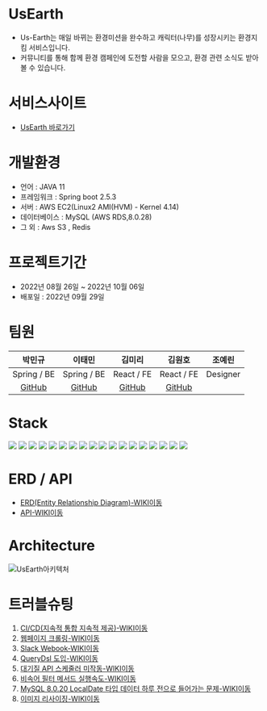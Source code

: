 # UsEarth
  * Us-Earth는 매일 바뀌는 환경미션을 완수하고 캐릭터(나무)를 성장시키는 환경지킴 서비스입니다. 
  * 커뮤니티를 통해 함께 환경 캠페인에 도전할 사람을 모으고, 환경 관련 소식도 받아볼 수 있습니다.
# 서비스사이트
  * [UsEarth 바로가기](https://usearth.co.kr)
# 개발환경
  * 언어  : JAVA 11
  * 프레임워크 : Spring boot 2.5.3
  * 서버 :  AWS EC2(Linux2 AMI(HVM) - Kernel 4.14)
  * 데이터베이스 :  MySQL (AWS RDS,8.0.28)
  * 그 외 : Aws S3 , Redis 
# 프로젝트기간
* 2022년 08월 26일 ~ 2022년 10월 06일
* 배포일 : 2022년 09월 29일
  
# 팀원
|박민규|이태민|김미리|김원호|조예린|
|:------:|:---:|:---:|:---:|:---:|
|Spring / BE|Spring / BE|React / FE|React / FE|Designer|
|[GitHub](https://github.com/Minkyu222341)|[GitHub](https://github.com/PhiloMonx1)|[GitHub](https://github.com/loveyoujgb)|[GitHub](https://github.com/woonhk90/us-earth_fe)||
# Stack
<img src="https://img.shields.io/badge/java-007396?style=for-the-badge&logo=java&logoColor=white"> <img src="https://img.shields.io/badge/spring-6DB33F?style=for-the-badge&logo=spring&logoColor=white"> <img src="https://img.shields.io/badge/springboot-6DB33F?style=for-the-badge&logo=springboot&logoColor=white"> <img src="https://img.shields.io/badge/gradle-02303A?style=for-the-badge&logo=gradle&logoColor=white"> 
<img src="https://img.shields.io/badge/mysql-4479A1?style=for-the-badge&logo=mysql&logoColor=white"> <img src="https://img.shields.io/badge/querydsl -F8DC75?style=for-the-badge&logo=querydsl&logoColor=white"> <img src="https://img.shields.io/badge/linux-FCC624?style=for-the-badge&logo=linux&logoColor=black"> 
<img src="https://img.shields.io/badge/amazonaws-232F3E?style=for-the-badge&logo=amazonaws&logoColor=white"> <img src="https://img.shields.io/badge/codedeploy -569A31?style=for-the-badge&logo=codedeploy&logoColor=white"> <img src="https://img.shields.io/badge/AmazonS3 -569A31?style=for-the-badge&logo=AmazonS3&logoColor=white"> 
<img src="https://img.shields.io/badge/github-181717?style=for-the-badge&logo=github&logoColor=white"> <img src="https://img.shields.io/badge/githubactions -2088FF?style=for-the-badge&logo=githubactions&logoColor=white"> <img src="https://img.shields.io/badge/postman -FF6C37?style=for-the-badge&logo=postman&logoColor=white"> <img src="https://img.shields.io/badge/nginx -009639?style=for-the-badge&logo=nginx&logoColor=white"> <img src="https://img.shields.io/badge/slack -4A154B?style=for-the-badge&logo=slack&logoColor=white"> 
<img src="https://img.shields.io/badge/redis -DC382D?style=for-the-badge&logo=redis&logoColor=white">
<img src="https://img.shields.io/badge/Selenium -43B02A?style=for-the-badge&logo=Selenium&logoColor=white">
<img src="https://img.shields.io/badge/jwt -000000?style=for-the-badge&logo=jwt&logoColor=white">

# ERD / API
* [ERD(Entity Relationship Diagram)-WIKI이동](https://github.com/Us-Earth/UsEarth-BE/wiki/ERD)
* [API-WIKI이동](https://github.com/Us-Earth/UsEarth-BE/wiki/API)
# Architecture
![UsEarth아키텍처](https://user-images.githubusercontent.com/108817236/193409607-020133eb-0686-462b-8e87-ee643a1deb13.png)

# 트러블슈팅
  1. [CI/CD(지속적 통합 지속적 제공)-WIKI이동](https://github.com/Minkyu222341/UsEarth/wiki/CI-CD-(-%EC%A7%80%EC%86%8D%EC%A0%81-%ED%86%B5%ED%95%A9-%EC%A7%80%EC%86%8D%EC%A0%81-%EC%A0%9C%EA%B3%B5-))
  2. [웹페이지 크롤링-WIKI이동](https://github.com/Us-Earth/UsEarth/wiki/Selenium-%ED%81%AC%EB%A1%A4%EB%A7%81)
  3. [Slack Webook-WIKI이동](https://github.com/Us-Earth/UsEarth/wiki/Slack-WebWook---%EC%97%90%EB%9F%AC%EB%A1%9C%EA%B7%B8)
  4. [QueryDsl 도입-WIKI이동](https://github.com/pnci1029/hanghae_8D_BE/wiki/QueryDSL-%EC%A0%81%EC%9A%A9)
  5. [대기질 API 스케줄러 미작동-WIKI이동](https://github.com/Us-Earth/UsEarth-BE/wiki/%EB%8C%80%EA%B8%B0%EC%A7%88-API-%EC%8A%A4%EC%BC%80%EC%A4%84%EB%9F%AC-%EB%AF%B8%EC%9E%91%EB%8F%99-%EB%AC%B8%EC%A0%9C)
  6. [비속어 필터 메서드 실행속도-WIKI이동](https://github.com/Us-Earth/UsEarth-BE/wiki/%EB%B9%84%EC%86%8D%EC%96%B4-%ED%95%84%ED%84%B0-%EB%A9%94%EC%84%9C%EB%93%9C-%EC%8B%A4%ED%96%89%EC%86%8D%EB%8F%84-%EB%AC%B8%EC%A0%9C)
  7. [MySQL 8.0.20 LocalDate 타입 데이터 하루 전으로 들어가는 문제-WIKI이동](https://github.com/Us-Earth/UsEarth-BE/wiki/MySQL-8.2.0-LocalDate-%ED%83%80%EC%9E%85-%EB%8D%B0%EC%9D%B4%ED%84%B0-%ED%95%98%EB%A3%A8-%EC%A0%84%EC%9C%BC%EB%A1%9C-%EB%93%A4%EC%96%B4%EA%B0%80%EB%8A%94-%EB%AC%B8%EC%A0%9C)
  8. [이미지 리사이징-WIKI이동](https://github.com/Us-Earth/UsEarth-BE/wiki/%EC%9D%B4%EB%AF%B8%EC%A7%80-%EB%A6%AC%EC%82%AC%EC%9D%B4%EC%A7%95)
